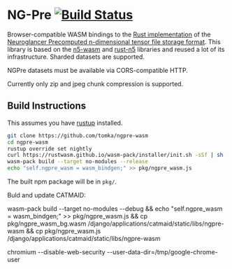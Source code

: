 # NG-Pre [![Build Status](https://travis-ci.org/tomka/ngpre-wasm.svg?branch=master)](https://travis-ci.org/tomka/ngpre-wasm)

Browser-compatible WASM bindings to the [Rust implementation](https://github.com/tomka/rust-ngpre) of the [Neuroglancer Precomputed n-dimensional tensor file storage format](https://github.com/google/neuroglancer/tree/master/src/neuroglancer/datasource/precomputed). This library is based on the [n5-wasm](https://github.com/aschampion/n5-wasm) and [rust-n5](https://github.com/aschampion/rust-n5) libraries and reused a lot of its infrastructure. Sharded datasets are supported.

NGPre datasets must be available via CORS-compatible HTTP.

Currently only zip and jpeg chunk compression is supported.

## Build Instructions

This assumes you have [rustup](https://rustup.rs/) installed.

```sh
git clone https://github.com/tomka/ngpre-wasm
cd ngpre-wasm
rustup override set nightly
curl https://rustwasm.github.io/wasm-pack/installer/init.sh -sSf | sh
wasm-pack build --target no-modules --release
echo "self.ngpre_wasm = wasm_bindgen;" >> pkg/ngpre_wasm.js
```

The built npm package will be in `pkg/`.

Buld and update CATMAID:

wasm-pack build --target no-modules --debug && echo "self.ngpre_wasm = wasm_bindgen;" >> pkg/ngpre_wasm.js && cp pkg/ngpre_wasm_bg.wasm <catmaid-dir>/django/applications/catmaid/static/libs/ngpre-wasm && cp pkg/ngpre_wasm.js <catmaid-dir>/django/applications/catmaid/static/libs/ngpre-wasm

chromium --disable-web-security --user-data-dir=/tmp/google-chrome-user
